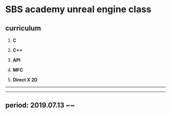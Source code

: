 # ﻿SBS academy unreal engine class  

## curriculum  

1. **C**

2. **C++**

3. **API**

4. **MFC**

5. **Direct X 2D**

   

***

------

## period: 2019.07.13 ~~